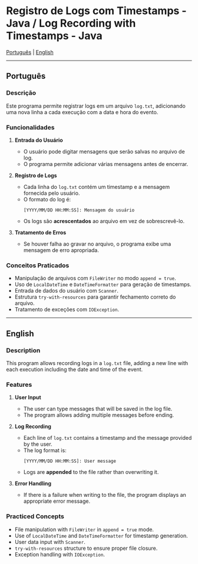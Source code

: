 # Registro de Logs com Timestamps - Java / Log Recording with Timestamps - Java

[Português](#português) | [English](#english)

---

<a id="português"></a>
## Português

### Descrição
Este programa permite registrar logs em um arquivo `log.txt`, adicionando uma nova linha a cada execução com a data e hora do evento.

### Funcionalidades
1. **Entrada do Usuário**
   - O usuário pode digitar mensagens que serão salvas no arquivo de log.
   - O programa permite adicionar várias mensagens antes de encerrar.

2. **Registro de Logs**
   - Cada linha do `log.txt` contém um timestamp e a mensagem fornecida pelo usuário.
   - O formato do log é:
     ```
     [YYYY/MM/DD HH:MM:SS]: Mensagem do usuário
     ```
   - Os logs são **acrescentados** ao arquivo em vez de sobrescrevê-lo.

3. **Tratamento de Erros**
   - Se houver falha ao gravar no arquivo, o programa exibe uma mensagem de erro apropriada.

### Conceitos Praticados
- Manipulação de arquivos com `FileWriter` no modo `append = true`.
- Uso de `LocalDateTime` e `DateTimeFormatter` para geração de timestamps.
- Entrada de dados do usuário com `Scanner`.
- Estrutura `try-with-resources` para garantir fechamento correto do arquivo.
- Tratamento de exceções com `IOException`.

---

<a id="english"></a>
## English

### Description
This program allows recording logs in a `log.txt` file, adding a new line with each execution including the date and time of the event.

### Features
1. **User Input**
   - The user can type messages that will be saved in the log file.
   - The program allows adding multiple messages before ending.

2. **Log Recording**
   - Each line of `log.txt` contains a timestamp and the message provided by the user.
   - The log format is:
     ```
     [YYYY/MM/DD HH:MM:SS]: User message
     ```
   - Logs are **appended** to the file rather than overwriting it.

3. **Error Handling**
   - If there is a failure when writing to the file, the program displays an appropriate error message.

### Practiced Concepts
- File manipulation with `FileWriter` in `append = true` mode.
- Use of `LocalDateTime` and `DateTimeFormatter` for timestamp generation.
- User data input with `Scanner`.
- `try-with-resources` structure to ensure proper file closure.
- Exception handling with `IOException`.
